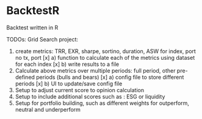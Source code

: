 # BacktestR
Backtest written in R

TODOs:
Grid Search project:
1) create metrics: TRR, EXR, sharpe, sortino, duration, ASW for index, port no tx, port
    [x] a) function to calculate each of the metrics using dataset for each index
    [x] b) write results to a file
2) Calculate above metrics over multiple periods: full period, other pre-defined periods (bulls and bears)
    [x] a) config file to store different periods
    [x] b) UI to update/save config file
3) Setup to adjust current score to opinion calculation
4) Setup to include additional scores such as : ESG or liquidity 
5) Setup for portfolio building, such as different weights for outperform, neutral and underperform 